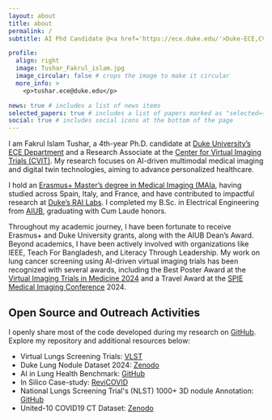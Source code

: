 ```yaml
---
layout: about
title: about
permalink: /
subtitle: AI Phd Candidate @<a href='https://ece.duke.edu/'>Duke-ECE,CVIT</a>| Medical Imaging, Synthetic Data & In Silico Trials| <a href='https://maiamaster.udg.edu/'>MAIa</a> Graduate

profile:
  align: right
  image: Tushar_Fakrul_islam.jpg
  image_circular: false # crops the image to make it circular
  more_info: >
    <p>tushar.ece@duke.edu</p>

news: true # includes a list of news items
selected_papers: true # includes a list of papers marked as "selected={true}"
social: true # includes social icons at the bottom of the page
---
```

I am Fakrul Islam Tushar, a 4th-year Ph.D. candidate at [Duke University’s ECE Department](https://ece.duke.edu/)  and a Research Associate at the [Center for Virtual Imaging Trials (CVIT)](https://cvit.duke.edu/). My research focuses on AI-driven multimodal medical imaging and digital twin technologies, aiming to advance personalized healthcare.

I hold an [Erasmus+ Master’s degree in Medical Imaging (MAIa](https://maiamaster.udg.edu/), having studied across Spain, Italy, and France, and have contributed to impactful research at [Duke’s RAI Labs](https://rai.labs.duke.edu/). I completed my B.Sc. in Electrical Engineering from [AIUB](https://www.aiub.edu/), graduating with Cum Laude honors.

Throughout my academic journey, I have been fortunate to receive Erasmus+ and Duke University grants, along with the AIUB Dean’s Award. Beyond academics, I have been actively involved with organizations like IEEE, Teach For Bangladesh, and Literacy Through Leadership. My work on lung cancer screening using AI-driven virtual imaging trials has been recognized with several awards, including the Best Poster Award at the [Virtual Imaging Trials in Medicine 2024](https://vitm.io/) and a Travel Award at the [SPIE Medical Imaging Conference](https://spie.org/conferences-and-exhibitions/medical-imaging) 2024.




## Open Source and Outreach Activities
I openly share most of the code developed during my research on [GitHub](https://github.com/fitushar). Explore my repository and additional resources below:
* Virtual Lungs Screening Trials: [VLST](https://fitushar.github.io/VLST.github.io/)
* Duke Lung Nodule Dataset 2024: [Zenodo](https://zenodo.org/records/10782891)
* AI in Lung Health Benchmark: [GitHub](https://github.com/fitushar/AI-in-Lung-Health-Benchmarking-Detection-and-Diagnostic-Models-Across-Multiple-CT-Scan-Datasets)
* In Silico Case-study: [ReviCOVID](https://fitushar.github.io/ReviCOVID.github.io/)
* National Lungs Screening Trial's (NLST) 1000+ 3D nodule Annotation: [GitHub](https://github.com/fitushar/AI-in-Lung-Health-Benchmarking-Detection-and-Diagnostic-Models-Across-Multiple-CT-Scan-Datasets#nlst)
* United-10 COVID19 CT Dataset: [Zenodo](https://zenodo.org/records/14064172)
